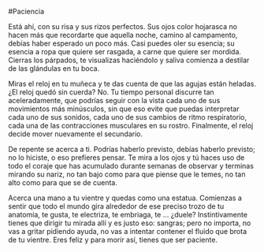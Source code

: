 #Paciencia

Está ahí, con su risa y sus rizos perfectos. Sus ojos color hojarasca no hacen más que recordarte que aquella noche, camino al campamento, debías haber esperado un poco más. Casi puedes oler su esencia; su esencia a ropa que quiere ser rasgada, a carne que quiere ser mordida. Cierras los párpados, te visualizas haciéndolo y saliva comienza a destilar de las glándulas en tu boca.

Miras el reloj en tu muñeca y te das cuenta de que las agujas están heladas. ¿El reloj quedó sin cuerda? No. Tu tiempo personal discurre tan aceleradamente, que podrías seguir con la vista cada uno de sus movimientos más minúsculos, sin que eso evite que puedas interpretar cada uno de sus sonidos, cada uno de sus cambios de ritmo respiratorio, cada una de las contracciones musculares en su rostro. Finalmente, el reloj decide mover nuevamente el secundario.

De repente se acerca a ti. Podrías haberlo previsto, debías haberlo previsto; no lo hiciste, o eso prefieres pensar. Te mira a los ojos y tú haces uso de todo el coraje que has acumulado durante semanas de observar y terminas mirando su nariz, no tan bajo como para que piense que le temes, no tan alto como para que se de cuenta.

Acerca una mano a tu vientre y quedas como una estatua. Comienzas a sentir que todo el mundo gira alrededor de ese preciso trozo de tu anatomía, te gusta, te electriza, te embriaga, te …  ¿duele? Instintivamente tienes que dirigir tu mirada allí y es justo eso: sangras; pero no importa, no vas a gritar pidiendo ayuda, no vas a intentar contener el fluido que brota de tu vientre. Eres feliz y para morir así, tienes que ser paciente.

